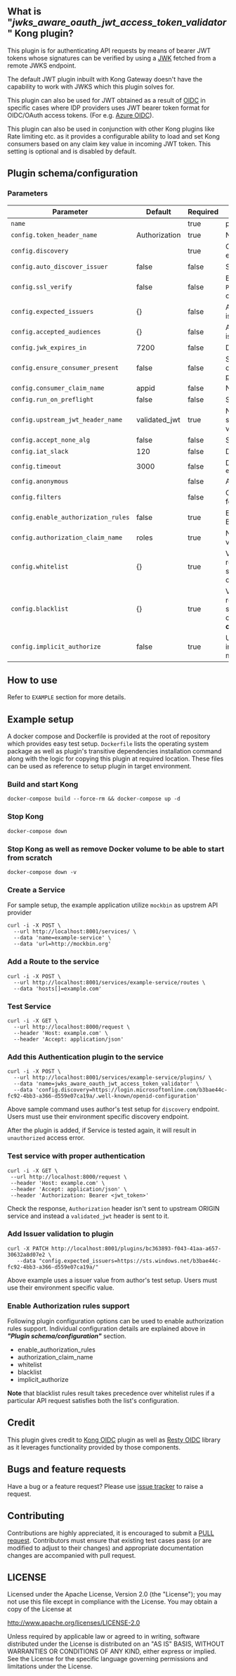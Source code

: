 ## What is "_jwks_aware_oauth_jwt_access_token_validator_" Kong plugin?

This plugin is for authenticating API requests by means of bearer JWT tokens whose signatures can be verified by using a [JWK](https://tools.ietf.org/html/rfc7517) fetched from a remote JWKS endpoint.

The default JWT plugin inbuilt with Kong Gateway doesn't have the capability to work with JWKS which this plugin solves for.

This plugin can also be used for JWT obtained as a result of [OIDC](http://openid.net/connect/) in specific cases where IDP providers uses JWT bearer token format for OIDC/OAuth access tokens. (For e.g. [Azure OIDC](https://docs.microsoft.com/en-us/azure/active-directory/develop/active-directory-v2-protocols-oidc)).

This plugin can also be used in conjunction with other Kong plugins like Rate limiting etc. as it provides a configurable ability to load and set Kong consumers based on any claim key value in incoming JWT token. This setting is optional and is disabled by default.

## Plugin schema/configuration

### Parameters

| Parameter | Default  | Required | description |
| --- | --- | --- | --- |
| `name` || true | plugin name, has to be `jwks_aware_oauth_jwt_access_token_validator` |
| `config.token_header_name` | Authorization | true | Name of request header which contains the incoming JWT token |
| `config.discovery` | | true | OIDC Discovery Endpoint (`/.well-known/openid-configuration`) to obtain JWKS endpoint |
| `config.auto_discover_issuer` | false | false | Setting to auto-discover JWT issuer value from discovery endpoint |
| `config.ssl_verify` | false | false | Enable SSL verification to OIDC Provider. It is recommended to enable this setting in `PRODUCTION` environments for security, Kong gateway must have root and intermediate certificates available. |
| `config.expected_issuers` | {} | false | Array of issuer values which are expected in in-coming JWT token. If this is left empty, issuer-check is not performed |
| `config.accepted_audiences` | {} | false | Array of issuer values which are expected in in-coming JWT token. If this is left empty, issuer-check is not performed |
| `config.jwk_expires_in` | 7200 | false | Duration for cache of JWKS in seconds |
| `config.ensure_consumer_present` | false | false | Setting to ensure if consumer is present in Kong database. This setting enables setting of consumer in Kong context which can be used with other plugins like [Rate-limiting plugin](https://docs.konghq.com/plugins/rate-limiting/) as example. |
| `config.consumer_claim_name` | appid | false | Name of the claim in JWT to obtain consumer value |
| `config.run_on_preflight` | false | false | Setting to control if plugin would execute on `OPTIONS` request |
| `config.upstream_jwt_header_name` | validated_jwt | true | Name of the request header to be used for sending validated JWT to upstream ORIGIN server. ORIGIN can simply extract desired claims from JWT without worrying about verification as verification is done by this plugin |
| `config.accept_none_alg` | false | false | Setting to control unsigned JWT will ve accepted for authentication |
| `config.iat_slack` | 120 | false | Duration in seconds for clock-skew between JWT issuer and Kong plugin |
| `config.timeout` | 3000 | false | Duration in milli-seconds for timing out HTTP connections to `OIDC discovery` and `JWKS endpoint` |
| `config.anonymous` |  | false | Anonymous user |
| `config.filters` | | false | Comma-separated URI path patterns for request that should be ignored from plugin, for e.g. health check requests |
| `config.enable_authorization_rules` | false | true | Enables supports for whitelist/blacklist based HTTP verb-specific authorization rules. By default authorization rules enforcement is disabled. |
| `config.authorization_claim_name` | roles | true | Name of the JWT claim which will provide user claims. Target claim can carry a single value or else a multiple values (as an JSON Array) |
| `config.whitelist` | {} | true | Verb-specific whitelist rules. For example: __GET=role1__ or when specifying multiple roles (colon-separated role names), __GET=role1;role2__.  For defining multiple verb-specific roles, this can be defined as  (multiple verb specific rules can be seperated by comma)- __config.whitelist=GET=role1;role2,POST=role3;role2,DELETE=role_admin__ |
| `config.blacklist` | {} | true | Verb-specific blacklist rules. For example: __GET=role1__ or when specifying multiple roles (colon-separated role names), __GET=role10;role12__.  For defining multiple verb-specific roles, this can be defined as  (multiple verb specific rules can be seperated by comma)- __config.blacklist=GET=role20;role22,POST=role23;role22,DELETE=role_super_admin__ |
| `config.implicit_authorize` | false | true | Used to enable implicit authorization of API request when no user claims are available in provided JWT or else no configuration is available with plugin for specific HTTP method. By default implicit authorization is disabled |

## How to use
Refer to `EXAMPLE` section for more details.

## Example setup
A docker compose and Dockerfile is provided at the root of repository which provides easy test setup. `Dockerfile` lists the operating system package as well as plugin's transitive dependencies installation command along with the logic for copying this plugin at required location. These files can be used as reference to setup plugin in target environment.

### Build and start Kong
```
docker-compose build --force-rm && docker-compose up -d
```
### Stop Kong
```
docker-compose down
```

### Stop Kong as well as remove Docker volume to be able to start from scratch
```
docker-compose down -v
```

### Create a Service
For sample setup, the example application utilize `mockbin` as upstrem API provider
```
curl -i -X POST \
  --url http://localhost:8001/services/ \
  --data 'name=example-service' \
  --data 'url=http://mockbin.org'
```

### Add a Route to the service
```
curl -i -X POST \
  --url http://localhost:8001/services/example-service/routes \
  --data 'hosts[]=example.com'
```

### Test Service
```
curl -i -X GET \
  --url http://localhost:8000/request \
  --header 'Host: example.com' \
  --header 'Accept: application/json'
```

### Add this Authentication plugin to the service
```
curl -i -X POST \
  --url http://localhost:8001/services/example-service/plugins/ \
  --data 'name=jwks_aware_oauth_jwt_access_token_validator' \
  --data 'config.discovery=https://login.microsoftonline.com/b3bae44c-fc92-4bb3-a366-d559e07ca19a/.well-known/openid-configuration'
```

Above sample command uses author's test setup for `discovery` endpoint. Users must use their environment specific discovery endpoint.

After the plugin is added, if Service is tested again, it will result in `unauthorized` access error.

### Test service with proper authentication
```
curl -i -X GET \
 --url http://localhost:8000/request \
 --header 'Host: example.com' \
 --header 'Accept: application/json' \
 --header 'Authorization: Bearer <jwt_token>'
```

Check the response, `Authorization` header isn't sent to upstream ORIGIN service and instead a `validated_jwt` header is sent to it.

### Add Issuer validation to plugin
```
curl -X PATCH http://localhost:8001/plugins/bc363893-f043-41aa-a657-30632a8d07e2 \
   --data "config.expected_issuers=https://sts.windows.net/b3bae44c-fc92-4bb3-a366-d559e07ca19a/"
```

Above example uses a issuer value from author's test setup. Users must use their environment specific value.

### Enable Authorization rules support
Following plugin configuration options can be used to enable authorization rules support. Individual configuration details are explained above in __*"Plugin schema/configuration"*__ section. 

* enable_authorization_rules
* authorization_claim_name
* whitelist
* blacklist
* implicit_authorize

**Note** that blacklist rules result takes precedence over whitelist rules if a particular API request satisfies both the list's configuration.

## Credit
This plugin gives credit to [Kong OIDC](https://github.com/nokia/kong-oidc) plugin as well as [Resty OIDC](https://github.com/zmartzone/lua-resty-openidc) library as it leverages functionality provided by those components.

## Bugs and feature requests
Have a bug or a feature request? Please use [issue tracker](https://bitbucket.org/gt_tech/jwks_aware_oauth_jwt_access_token_validator/issues?status=new&status=open) to raise a request.

## Contributing
Contributions are highly appreciated, it is encouraged to submit a [PULL request](https://bitbucket.org/gt_tech/jwks_aware_oauth_jwt_access_token_validator/pull-requests/). 
Contributors must ensure that existing test cases pass (or are modified to adjust to their changes) and appropriate documentation changes are accompanied with pull request.

## LICENSE
Licensed under the Apache License, Version 2.0 (the "License"); you may not use this file except in compliance with the License. You may obtain a copy of the License at

http://www.apache.org/licenses/LICENSE-2.0

Unless required by applicable law or agreed to in writing, software distributed under the License is distributed on an "AS IS" BASIS, WITHOUT WARRANTIES OR CONDITIONS OF ANY KIND, either express or implied. See the License for the specific language governing permissions and limitations under the License.


